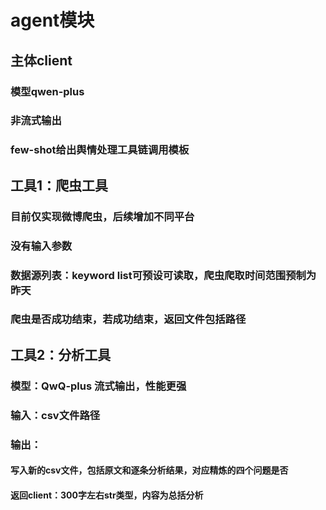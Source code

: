 <!-- 
1. 框架图：这个agent包含哪些模块，每个模块的职责，输入和输出以及整个系统的输入和输出要求。
2. 每个模块的一些细节，比如数据源列表、关键词列表、模块的详细配置项、逻辑分支等。 -->

# agent模块

## 主体client
### 模型qwen-plus
### 非流式输出
### few-shot给出舆情处理工具链调用模板

## 工具1：爬虫工具
### 目前仅实现微博爬虫，后续增加不同平台
### 没有输入参数
### 数据源列表：keyword list可预设可读取，爬虫爬取时间范围预制为昨天
### 爬虫是否成功结束，若成功结束，返回文件包括路径

## 工具2：分析工具
### 模型：QwQ-plus 流式输出，性能更强
### 输入：csv文件路径
### 输出：
#### 写入新的csv文件，包括原文和逐条分析结果，对应精炼的四个问题是否
#### 返回client：300字左右str类型，内容为总括分析
